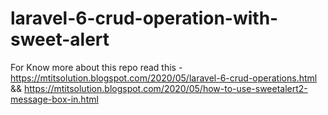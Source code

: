# laravel-6-crud-operation-with-sweet-alert

For Know more about this repo read this - https://mtitsolution.blogspot.com/2020/05/laravel-6-crud-operations.html && 
https://mtitsolution.blogspot.com/2020/05/how-to-use-sweetalert2-message-box-in.html
